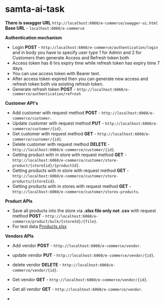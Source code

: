 # samta-ai-task
**There is swagger URL** `http://localhost:6060/e-commerce/swagger-ui.html`
**Base URL** - `localhost:6060/e-commerce`

**Authentication mechanism**

- Login **POST** - `http://localhost:6060/e-commerce/authentication/login` and in body you have to specify user type 1 for Admin and 2 for Customers then generate Access and Refresh token both
- Access token has 6 hrs expiry time while refresh token has expiry time 7 days.
- You can use access token with Bearer text.
- After access token expired then you can generate new access and refresh token both via existing refresh token.
- Generate refresh token **POST** - `http://localhost:6060/e-commerce/authentication/refresh`

**Customer API's**

- Add customer with request method **POST** - `http://localhost:6060/e-commerce/customer`.
- Update customer with request method **PUT** - `http://localhost:6060/e-commerce/customer/{id}`.
- Get customer with request method **GET** - `http://localhost:6060/e-commerce/customer/{id}`.
- Delete customer with request method **DELETE** - `http://localhost:6060/e-commerce/customer/{id}`.
- Getting product with in store with request method **GET** - `http://localhost:6060/e-commerce/customer/store-product/{storeIid}/{productId}`.
- Getting products with in store with request method **GET** - `http://localhost:6060/e-commerce/customer/store-products/{storeIid}`.
- Getting products with in stores with request method **GET** - `http://localhost:6060/e-commerce/customer/stores-products`.

**Product APIs**

- Save all products into the store via **.xlsx file only not .csv** with request method **POST** - `http://localhost:6060/e-commerce/product/bulk/{storeId}/{file}`.
- For test data [Products.xlsx](https://github.com/DevShivmohan/samta-ai-task/files/11712429/Products.xlsx)


**Vendors APIs**

- Add vendor **POST** - `http://localhost:6060/e-commerce/vendor`.
- update vendor **PUT** - `http://localhost:6060/e-commerce/vendor/{id}`.
- delete vendor **DELETE** - `http://localhost:6060/e-commerce/vendor/{id}`.
- Get vendor **GET** - `http://localhost:6060/e-commerce/vendor/{id}`.
- Get all vendor **GET** - `http://localhost:6060/e-commerce/vendor`.

- 
